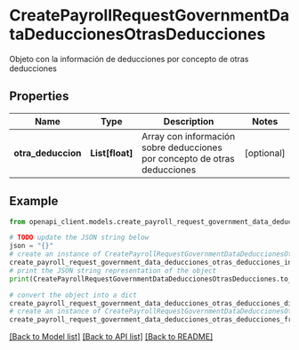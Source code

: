 # CreatePayrollRequestGovernmentDataDeduccionesOtrasDeducciones

Objeto con la información de deducciones por concepto de otras deducciones

## Properties

Name | Type | Description | Notes
------------ | ------------- | ------------- | -------------
**otra_deduccion** | **List[float]** | Array con información sobre deducciones por concepto de otras deducciones | [optional] 

## Example

```python
from openapi_client.models.create_payroll_request_government_data_deducciones_otras_deducciones import CreatePayrollRequestGovernmentDataDeduccionesOtrasDeducciones

# TODO update the JSON string below
json = "{}"
# create an instance of CreatePayrollRequestGovernmentDataDeduccionesOtrasDeducciones from a JSON string
create_payroll_request_government_data_deducciones_otras_deducciones_instance = CreatePayrollRequestGovernmentDataDeduccionesOtrasDeducciones.from_json(json)
# print the JSON string representation of the object
print(CreatePayrollRequestGovernmentDataDeduccionesOtrasDeducciones.to_json())

# convert the object into a dict
create_payroll_request_government_data_deducciones_otras_deducciones_dict = create_payroll_request_government_data_deducciones_otras_deducciones_instance.to_dict()
# create an instance of CreatePayrollRequestGovernmentDataDeduccionesOtrasDeducciones from a dict
create_payroll_request_government_data_deducciones_otras_deducciones_from_dict = CreatePayrollRequestGovernmentDataDeduccionesOtrasDeducciones.from_dict(create_payroll_request_government_data_deducciones_otras_deducciones_dict)
```
[[Back to Model list]](../README.md#documentation-for-models) [[Back to API list]](../README.md#documentation-for-api-endpoints) [[Back to README]](../README.md)


